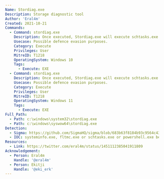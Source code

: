 ```yaml
---
Name: Stordiag.exe
Description: Storage diagnostic tool
Author: 'Eral4m'
Created: 2021-10-21
Commands:
  - Command: stordiag.exe
    Description: Once executed, Stordiag.exe will execute schtasks.exe systeminfo.exe and fltmc.exe - if stordiag.exe is copied to a folder and an arbitrary executable is renamed to one of these names, stordiag.exe will execute it.
    Usecase: Possible defence evasion purposes.
    Category: Execute
    Privileges: User
    MitreID: T1218
    OperatingSystem: Windows 10
    Tags:
      - Execute: EXE
  - Command: stordiag.exe
    Description: Once executed, Stordiag.exe will execute schtasks.exe and powershell.exe - if stordiag.exe is copied to a folder and an arbitrary executable is renamed to one of these names, stordiag.exe will execute it.
    Usecase: Possible defence evasion purposes.
    Category: Execute
    Privileges: User
    MitreID: T1218
    OperatingSystem: Windows 11
    Tags:
      - Execute: EXE
Full_Path:
  - Path: c:\windows\system32\stordiag.exe
  - Path: c:\windows\syswow64\stordiag.exe
Detection:
  - Sigma: https://github.com/SigmaHQ/sigma/blob/683b63f8184b93c9564c4310d10c571cbe367e1e/rules/windows/process_creation/proc_creation_win_stordiag_susp_child_process.yml
  - IOC: systeminfo.exe, fltmc.exe or schtasks.exe or powershell.exe being executed outside of their normal path of c:\windows\system32\ or c:\windows\syswow64\
Resources:
  - Link: https://twitter.com/eral4m/status/1451112385041911809
Acknowledgement:
  - Person: Eral4m
    Handle: '@eral4m'
  - Person: Ekitji
    Handle: '@eki_erk'
---
```

